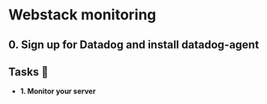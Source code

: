 # Webstack monitoring


##  0. Sign up for Datadog and install datadog-agent

## Tasks :page_with_curl:

* **1. Monitor your server**